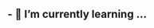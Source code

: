 ## - 🌱 I’m currently learning ...

<!--
**DoKkangs/DoKkangs** is a ✨ _special_ ✨ repository because its `README.md` (this file) appears on your GitHub profile.
![header](https://capsule-render.vercel.app/api?type=${배경타입}&color=auto&height=${높이}&section=header&text=${텍스트}&fontSize=${글자크기}&animation=${텍스트 효과})
Here are some ideas to get you started:

![Anurag's GitHub stats](https://github-readme-stats.vercel.app/api?username=DoKkangs&show_icons=true&theme=dracula)

![Top Langs](https://github-readme-stats.vercel.app/api/top-langs/?username=DoKkangs&layout=compact&theme=dracula)
- 🔭 I’m currently working on ...
- 🌱 I’m currently learning ...
- 👯 I’m looking to collaborate on ...
- 🤔 I’m looking for help with ...
- 💬 Ask me about ...
- 📫 How to reach me: ...
- 😄 Pronouns: ...
- ⚡ Fun fact: ...
-->
